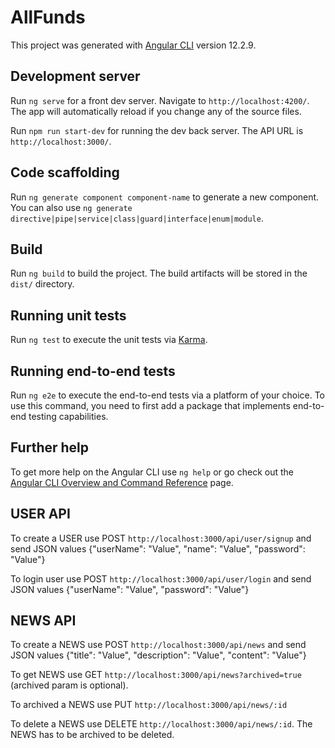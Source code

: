 # AllFunds

This project was generated with [Angular CLI](https://github.com/angular/angular-cli) version 12.2.9.

## Development server

Run `ng serve` for a front dev server. Navigate to `http://localhost:4200/`. The app will automatically reload if you change any of the source files.

Run `npm run start-dev` for running the dev back server. The API URL is `http://localhost:3000/`.

## Code scaffolding

Run `ng generate component component-name` to generate a new component. You can also use `ng generate directive|pipe|service|class|guard|interface|enum|module`.

## Build

Run `ng build` to build the project. The build artifacts will be stored in the `dist/` directory.

## Running unit tests

Run `ng test` to execute the unit tests via [Karma](https://karma-runner.github.io).

## Running end-to-end tests

Run `ng e2e` to execute the end-to-end tests via a platform of your choice. To use this command, you need to first add a package that implements end-to-end testing capabilities.

## Further help

To get more help on the Angular CLI use `ng help` or go check out the [Angular CLI Overview and Command Reference](https://angular.io/cli) page.





## USER API

To create a USER use POST `http://localhost:3000/api/user/signup` and send JSON values {"userName": "Value", "name": "Value", "password": "Value"}

To login user use POST `http://localhost:3000/api/user/login` and send JSON values {"userName": "Value", "password": "Value"}

## NEWS API

To create a NEWS use POST `http://localhost:3000/api/news` and send JSON values {"title": "Value", "description": "Value", "content": "Value"}

To get NEWS use GET `http://localhost:3000/api/news?archived=true` (archived param is optional).

To archived a NEWS use PUT `http://localhost:3000/api/news/:id`

To delete a NEWS use DELETE `http://localhost:3000/api/news/:id`. The NEWS has to be archived to be deleted.
